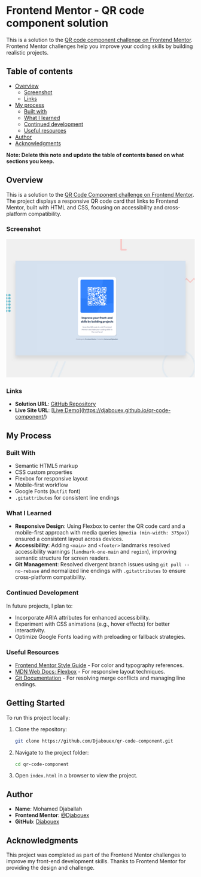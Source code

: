 # Frontend Mentor - QR code component solution

This is a solution to the [QR code component challenge on Frontend Mentor](https://www.frontendmentor.io/challenges/qr-code-component-iux_sIO_H). Frontend Mentor challenges help you improve your coding skills by building realistic projects. 

## Table of contents

- [Overview](#overview)
  - [Screenshot](#screenshot)
  - [Links](#links)
- [My process](#my-process)
  - [Built with](#built-with)
  - [What I learned](#what-i-learned)
  - [Continued development](#continued-development)
  - [Useful resources](#useful-resources)
- [Author](#author)
- [Acknowledgments](#acknowledgments)

**Note: Delete this note and update the table of contents based on what sections you keep.**

## Overview
This is a solution to the [QR Code Component challenge on Frontend Mentor](https://www.frontendmentor.io/challenges/qr-code-component-iux_sIO_H). The project displays a responsive QR code card that links to Frontend Mentor, built with HTML and CSS, focusing on accessibility and cross-platform compatibility.

### Screenshot
![Design Preview](./design/screenshot.png)

### Links
- **Solution URL**: [GitHub Repository](https://github.com/Djabouex/qr-code-component/)
- **Live Site URL**: [[Live Demo](https://img.shields.io/badge/Live--Demo-Visit-green?style=flat-square&logo=github)](https://djabouex.github.io/qr-code-component/)

## My Process

### Built With
- Semantic HTML5 markup
- CSS custom properties
- Flexbox for responsive layout
- Mobile-first workflow
- Google Fonts (`Outfit` font)
- `.gitattributes` for consistent line endings

### What I Learned
- **Responsive Design**: Using Flexbox to center the QR code card and a mobile-first approach with media queries (`@media (min-width: 375px)`) ensured a consistent layout across devices.
- **Accessibility**: Adding `<main>` and `<footer>` landmarks resolved accessibility warnings (`landmark-one-main` and `region`), improving semantic structure for screen readers.
- **Git Management**: Resolved divergent branch issues using `git pull --no-rebase` and normalized line endings with `.gitattributes` to ensure cross-platform compatibility.

### Continued Development
In future projects, I plan to:
- Incorporate ARIA attributes for enhanced accessibility.
- Experiment with CSS animations (e.g., hover effects) for better interactivity.
- Optimize Google Fonts loading with preloading or fallback strategies.

### Useful Resources
- [Frontend Mentor Style Guide](https://www.frontendmentor.io/) - For color and typography references.
- [MDN Web Docs: Flexbox](https://developer.mozilla.org/en-US/docs/Web/CSS/CSS_Flexible_Box_Layout) - For responsive layout techniques.
- [Git Documentation](https://git-scm.com/doc) - For resolving merge conflicts and managing line endings.

## Getting Started
To run this project locally:
1. Clone the repository:
   ```bash
   git clone https://github.com/Djabouex/qr-code-component.git
   ```
2. Navigate to the project folder:
   ```bash
   cd qr-code-component
   ```
3. Open `index.html` in a browser to view the project.

## Author
- **Name**: Mohamed Djaballah
- **Frontend Mentor**: [@Djabouex](https://www.frontendmentor.io/profile/Djabouex)
- **GitHub**: [Djabouex](https://github.com/Djabouex)

## Acknowledgments
This project was completed as part of the Frontend Mentor challenges to improve my front-end development skills. Thanks to Frontend Mentor for providing the design and challenge.
